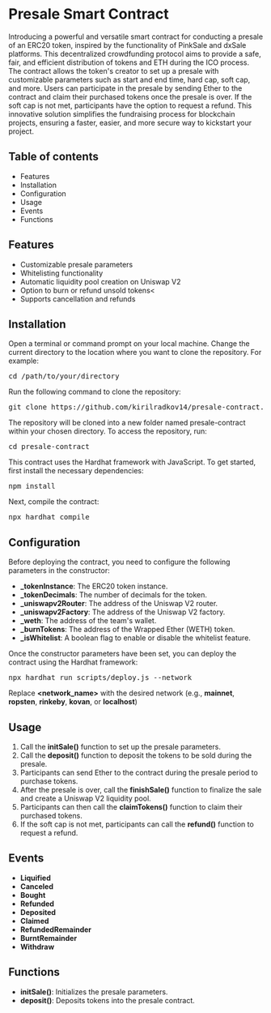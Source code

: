 
# Presale Smart Contract


Introducing a powerful and versatile smart contract for conducting a presale of an ERC20 token, inspired by the functionality of PinkSale and dxSale platforms. This decentralized crowdfunding protocol aims to provide a safe, fair, and efficient distribution of tokens and ETH during the ICO process. The contract allows the token's creator to set up a presale with customizable parameters such as start and end time, hard cap, soft cap, and more. Users can participate in the presale by sending Ether to the contract and claim their purchased tokens once the presale is over. If the soft cap is not met, participants have the option to request a refund. This innovative solution simplifies the fundraising process for blockchain projects, ensuring a faster, easier, and more secure way to kickstart your project.


## Table of contents
- Features
- Installation
- Configuration
- Usage
- Events
- Functions

## Features

- Customizable presale parameters
- Whitelisting functionality
- Automatic liquidity pool creation on Uniswap V2
- Option to burn or refund unsold tokens<
- Supports cancellation and refunds


## Installation
Open a terminal or command prompt on your local machine.
Change the current directory to the location where you want to clone the repository. 
For example:
<pre>
cd /path/to/your/directory
</pre>
Run the following command to clone the repository:
<pre>
git clone https://github.com/kirilradkov14/presale-contract.git
</pre>
The repository will be cloned into a new folder named presale-contract within your chosen directory. To access the repository, run:
<pre>
cd presale-contract
</pre>
This contract uses the Hardhat framework with JavaScript. To get started, first install the necessary dependencies:
<pre>
npm install
</pre>
<p>Next, compile the contract:</p>
<pre>
npx hardhat compile
</pre>

## Configuration

Before deploying the contract, you need to configure the following parameters in the constructor:

- **_tokenInstance**: The ERC20 token instance.
- **_tokenDecimals**: The number of decimals for the token.
- **_uniswapv2Router**: The address of the Uniswap V2 router.
- **_uniswapv2Factory**: The address of the Uniswap V2 factory.
- **_weth**: The address of the team's wallet.
- **_burnTokens**: The address of the Wrapped Ether (WETH) token.
- **_isWhitelist**: A boolean flag to enable or disable the whitelist feature.


Once the constructor parameters have been set, you can deploy the contract using the Hardhat framework:

<pre>
npx hardhat run scripts/deploy.js --network <network_name>
</pre>

Replace **<network_name>** with the desired network (e.g., **mainnet**, **ropsten**, **rinkeby**, **kovan**, or **localhost**)

## Usage
1. Call the **initSale()** function to set up the presale parameters.<br>
2. Call the **deposit()** function to deposit the tokens to be sold during the presale.<br>
3. Participants can send Ether to the contract during the presale period to purchase tokens.<br>
4. After the presale is over, call the **finishSale()** function to finalize the sale and create a Uniswap V2 liquidity pool.<br>
5. Participants can then call the **claimTokens()** function to claim their purchased tokens.<br>
6. If the soft cap is not met, participants can call the **refund()** function to request a refund.<br>

## Events
- **Liquified**
- **Canceled**
- **Bought**
- **Refunded**
- **Deposited**
- **Claimed**
- **RefundedRemainder**
- **BurntRemainder**
- **Withdraw**

## Functions
- **initSale()**: Initializes the presale parameters.
- **deposit()**: Deposits tokens into the presale contract.

